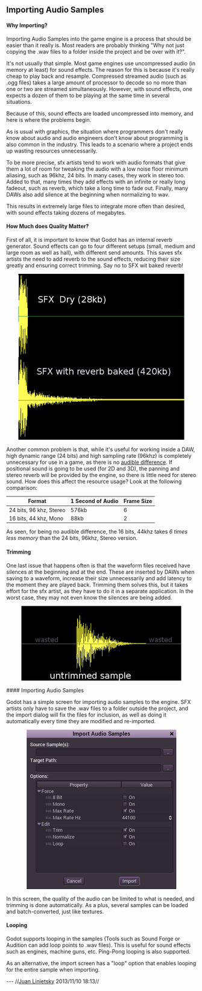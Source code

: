 ## Importing Audio Samples

#### Why Importing?

Importing Audio Samples into the game engine is a process that should be easier than it really is. Most readers are probably thinking "Why not just copying the .wav files to a folder inside the project and be over with it?".

It's not usually that simple. Most game engines use uncompressed audio (in memory at least) for sound effects. The reason for this is because it's really cheap to play back and resample. Compressed streamed audio (such as .ogg files) takes a large amount of processor to decode so no more than one or two are streamed simultaneously. However, with sound effects, one expects a dozen of them to be playing at the same time in several situations.

Because of this, sound effects are loaded uncompressed into memory, and here is where the problems begin.

As is usual with graphics, the situation where programmers don't really know about audio and audio engineers don't know about programming is also common in the industry. This leads to a scenario where a project ends up wasting resources unnecessarily. 

To be more precise, sfx artists tend to work with audio formats that give them a lot of room for tweaking the audio with a low noise floor minimum aliasing, such as 96khz, 24 bits. In many cases, they work in stereo too.
Added to that, many times they add effects with an infinite or really long fadeout, such as reverb, which take a long time to fade out. Finally, many DAWs also add silence at the beginning when normalizing to wav.

This results in extremely large files to integrate more often than desired, with sound effects taking dozens of megabytes.

#### How Much does Quality Matter?

First of all, it is important to know that Godot has an internal reverb generator. Sound effects can go to four different setups (small, medium and large room as well as hall), with different send amounts. This saves sfx artists the need to add reverb to the sound effects, reducing their size greatly and ensuring correct trimming. Say no to SFX wit baked reverb!

<p align="center"><img src="images/reverb.png"></p>

Another common problem is that, while it's useful for working inside a DAW, high dynamic range (24 bits) and high sampling rate (96khz) is completely unnecessary for use in a game, as there is no [audible difference](http://www.youtube.com/watch?v=cIQ9IXSUzuM). If positional sound is going to be used (for 2D and 3D), the panning and stereo reverb will be provided by the engine, so there is little need for stereo sound. How does this affect the resource usage? Look at the following comparison:

| Format                  | 1 Second of Audio | Frame Size | 
| ------ | ----------------- | ---------- | 
| 24 bits, 96 khz, Stereo | 576kb             | 6          | 
| 16 bits, 44 khz, Mono   | 88kb              | 2          | 

As seen, for being no audible difference, the 16 bits, 44khz takes *6 times less memory* than the 24 bits, 96khz, Stereo version.

#### Trimming

One last issue that happens often is that the waveform files received have silences at the beginning and at the end. These are inserted by DAWs when saving to a waveform, increase their size unnecessarily and add latency to the moment they are played back. Trimming them solves this, but it takes effort for the sfx artist, as they have to do it in a separate application. In the worst case, they may not even know the silences are being added.
<p align="center"><img src="images/trim.png"></p>
#### Importing Audio Samples

Godot has a simple screen for importing audio samples to the engine. SFX artists only have to save the .wav files to a folder outside the project, and the import dialog will fix the files for inclusion, as well as doing it automatically every time they are modified and re-imported.

<p align="center"><img src="images/importaudio.png"></p>

In this screen, the quality of the audio can be limited to what is needed, and trimming is done automatically. As a plus, several samples can be loaded and batch-converted, just like textures.

#### Looping

Godot supports looping in the samples (Tools such as Sound Forge or Audition can add loop points to .wav files). This is useful for sound effects such as engines, machine guns, etc. Ping-Pong looping is also supported.

As an alternative, the import screen has a "loop" option that enables looping for the entire sample when importing.

 --- //[Juan Linietsky](reduzio@gmail.com) 2013/11/10 18:13//
